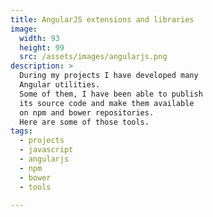 ```yaml
---
title: AngularJS extensions and libraries
image:
  width: 93
  height: 99
  src: /assets/images/angularjs.png
description: > 
  During my projects I have developed many
  Angular utilities. 
  Some of them, I have been able to publish
  its source code and make them available 
  on npm and bower repositories.
  Here are some of those tools.
tags:
  - projects
  - javascript
  - angularjs
  - npm
  - bower
  - tools
  
---
```


